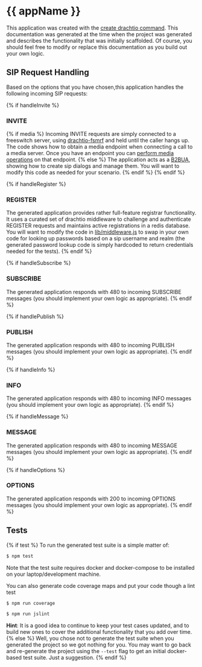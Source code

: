 # {{ appName }}

This application was created with the [create drachtio command](https://www.npmjs.com/package/create-drachtio-app).  This documentation was generated at the time when the project was generated and describes the functionality that was initially scaffolded.  Of course, you should feel free to modify or replace this documentation as you build out your own logic.

## SIP Request Handling

Based on the options that you have chosen,this application handles the following incoming SIP requests:

{% if handleInvite %}
### INVITE
{% if media %}
Incoming INVITE requests are simply connected to a freeswitch server, using [drachtio-fsmrf](https://www.npmjs.com/package/drachtio-fsmrf) and held until the caller hangs up.  The code shows how to obtain a media endpoint when connecting a call to a media server. Once you have an endpoint you can [perform media operations](https://github.com/drachtio/drachtio-fsmrf#performing-media-operations) on that endpoint.
{% else %}
The application acts as a [B2BUA](https://drachtio.org/api#srf-create-b2bua), showing how to create sip dialogs and manage them.  You will want to modify this code as needed for your scenario. 
{% endif %}
{% endif %}

{% if handleRegister %}
### REGISTER
The generated application provides rather full-feature registrar functionality.  It uses a curated set of drachtio middleware to challenge and authenticate REGISTER requests and maintains active registrations in a redis database.  You will want to modify the code in [lib/middleware.js](./lib/middleware.js) to swap in your own code for looking up passwords based on a sip username and realm (the generated password lookup code is simply hardcoded to return credentials needed for the tests).
{% endif %}

{% if handleSubscribe %}
### SUBSCRIBE
The generated application responds with 480 to incoming SUBSCRIBE messages (you should implement your own logic as appropriate).
{% endif %}

{% if handlePublish %}
### PUBLISH
The generated application responds with 480 to incoming PUBLISH messages (you should implement your own logic as appropriate).
{% endif %}

{% if handleInfo %}
### INFO
The generated application responds with 480 to incoming INFO messages (you should implement your own logic as appropriate).
{% endif %}

{% if handleMessage %}
### MESSAGE
The generated application responds with 480 to incoming MESSAGE messages (you should implement your own logic as appropriate).
{% endif %}

{% if handleOptions %}
### OPTIONS
The generated application responds with 200 to incoming OPTIONS messages (you should implement your own logic as appropriate).
{% endif %}

## Tests
{% if test %}
To run the generated test suite is a simple matter of:
```bash
$ npm test
```
Note that the test suite requires docker and docker-compose to be installed on your laptop/development machine.

You can also generate code coverage maps and put your code though a lint test
```bash
$ npm run coverage

$ npm run jslint
```

**Hint**: It is a good idea to continue to keep your test cases updated, and to build new ones to cover the additional functionality that you add over time.
{% else %}
Well, you chose not to generate the test suite when you generated the project so we got nothing for you.  You may want to go back and re-generate the project using the `--test` flag to get an initial docker-based test suite.  Just a suggestion.
{% endif %}
